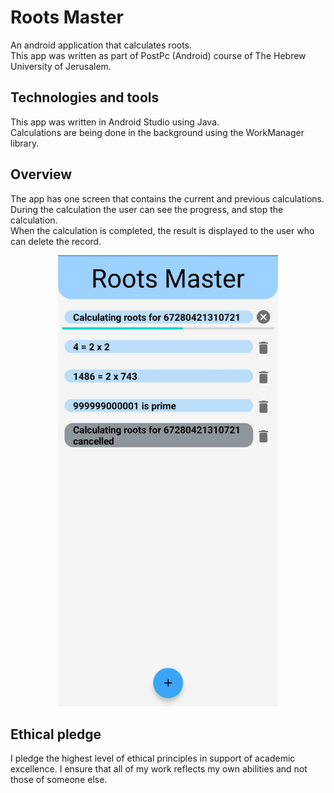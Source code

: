 # Roots Master
An android application that calculates roots.</br>
This app was written as part of PostPc (Android) course of The Hebrew University of Jerusalem.

## Technologies and tools
This app was written in Android Studio using Java.<br/>
Calculations are being done in the background using the WorkManager library.

## Overview
The app has one screen that contains the current and previous calculations.<br/>
During the calculation the user can see the progress, and stop the calculation.<br/>
When the calculation is completed, the result is displayed to the user who can delete the record.<br/>
<p align="center">
    <img src="screenshots/screenshot.jpeg" height="722" width="352">
</p>

## Ethical pledge
I pledge the highest level of ethical principles in support of academic excellence. I ensure that all of my work reflects my own abilities and not those of someone else.